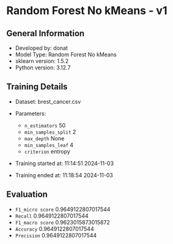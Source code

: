 # Random Forest No kMeans - v1
## General Information 
- Developed by: donat
- Model Type: Random Forest No kMeans
- sklearn version: 1.5.2
- Python version: 3.12.7
## Training Details

- Dataset: brest_cancer.csv
- Parameters: 
    - `n_estimators` 50
    - `min_samples_split` 2
    - `max_depth` None
    - `min_samples_leaf` 4
    - `criterion` entropy
    
- Training started at: 11:14:51 2024-11-03
- Training ended at: 11:18:54 2024-11-03
## Evaluation
- `F1_micro score` 0.9649122807017544
- `Recall` 0.9649122807017544
- `F1_macro score` 0.9623015873015872
- `Accuracy` 0.9649122807017544
- `Precision` 0.9649122807017544
